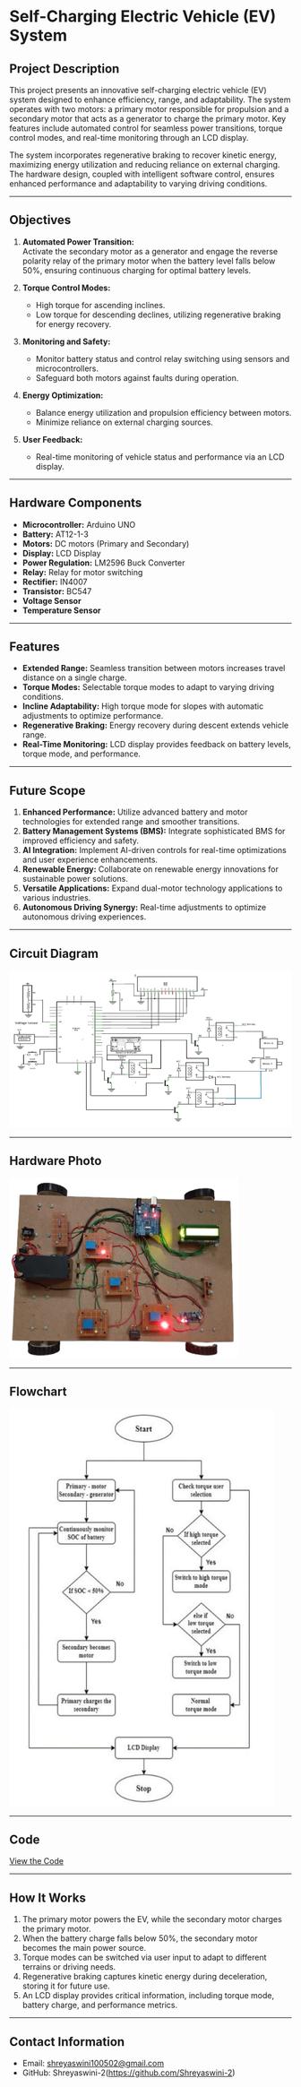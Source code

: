 # Self-Charging Electric Vehicle (EV) System

## Project Description
This project presents an innovative self-charging electric vehicle (EV) system designed to enhance efficiency, range, and adaptability. The system operates with two motors: a primary motor responsible for propulsion and a secondary motor that acts as a generator to charge the primary motor. Key features include automated control for seamless power transitions, torque control modes, and real-time monitoring through an LCD display.  

The system incorporates regenerative braking to recover kinetic energy, maximizing energy utilization and reducing reliance on external charging. The hardware design, coupled with intelligent software control, ensures enhanced performance and adaptability to varying driving conditions.

---

## Objectives
1. **Automated Power Transition:**  
   Activate the secondary motor as a generator and engage the reverse polarity relay of the primary motor when the battery level falls below 50%, ensuring continuous charging for optimal battery levels.
   
2. **Torque Control Modes:**  
   - High torque for ascending inclines.  
   - Low torque for descending declines, utilizing regenerative braking for energy recovery.  

3. **Monitoring and Safety:**  
   - Monitor battery status and control relay switching using sensors and microcontrollers.  
   - Safeguard both motors against faults during operation.  

4. **Energy Optimization:**  
   - Balance energy utilization and propulsion efficiency between motors.  
   - Minimize reliance on external charging sources.  

5. **User Feedback:**  
   - Real-time monitoring of vehicle status and performance via an LCD display.

---

## Hardware Components
- **Microcontroller:** Arduino UNO  
- **Battery:** AT12-1-3  
- **Motors:** DC motors (Primary and Secondary)  
- **Display:** LCD Display  
- **Power Regulation:** LM2596 Buck Converter  
- **Relay:** Relay for motor switching  
- **Rectifier:** IN4007  
- **Transistor:** BC547  
- **Voltage Sensor**  
- **Temperature Sensor**

---

## Features
- **Extended Range:** Seamless transition between motors increases travel distance on a single charge.  
- **Torque Modes:** Selectable torque modes to adapt to varying driving conditions.  
- **Incline Adaptability:** High torque mode for slopes with automatic adjustments to optimize performance.  
- **Regenerative Braking:** Energy recovery during descent extends vehicle range.  
- **Real-Time Monitoring:** LCD display provides feedback on battery levels, torque mode, and performance.  

---

## Future Scope
1. **Enhanced Performance:** Utilize advanced battery and motor technologies for extended range and smoother transitions.  
2. **Battery Management Systems (BMS):** Integrate sophisticated BMS for improved efficiency and safety.  
3. **AI Integration:** Implement AI-driven controls for real-time optimizations and user experience enhancements.  
4. **Renewable Energy:** Collaborate on renewable energy innovations for sustainable power solutions.  
5. **Versatile Applications:** Expand dual-motor technology applications to various industries.  
6. **Autonomous Driving Synergy:** Real-time adjustments to optimize autonomous driving experiences.  

---

## Circuit Diagram
![Circuit Diagram](https://github.com/Shreyaswini-2/Self-Charging-EV-BMS-Dual-Motor/blob/main/EV%20Circuit%20diagram.png)  

---

## Hardware Photo
![Hardware Photo](https://github.com/Shreyaswini-2/Self-Charging-EV-BMS-Dual-Motor/blob/main/Hardware.png)  

---

## Flowchart
![Flowchart Photo](https://github.com/Shreyaswini-2/Self-Charging-EV-BMS-Dual-Motor/blob/main/Flowchart.jpeg)

---

## Code
[View the Code](https://github.com/Shreyaswini-2/Self-Charging-EV-BMS-Dual-Motor/blob/main/EVmain.c)  

---

## How It Works
1. The primary motor powers the EV, while the secondary motor charges the primary motor.  
2. When the battery charge falls below 50%, the secondary motor becomes the main power source.  
3. Torque modes can be switched via user input to adapt to different terrains or driving needs.  
4. Regenerative braking captures kinetic energy during deceleration, storing it for future use.  
5. An LCD display provides critical information, including torque mode, battery charge, and performance metrics.

---

## Contact Information
- Email: shreyaswini100502@gmail.com
- GitHub: Shreyaswini-2(https://github.com/Shreyaswini-2)
